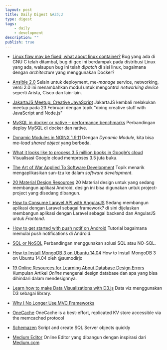 ```yaml
---
layout: post
title: Daily Digest &#35;2
type: digest
tags: 
    - daily
    - development
description: ""
publish: true
---
```


- [Linux flaw may be fixed, what about linux container?](http://www.cio.com/article/3035556/that-linux-flaw-may-be-fixed-but-what-about-your-containers.html)
Bug yang ada di GNU C telah ditambal, bug di gcc ini berdampak pada distribusi Linux yang ada, walaupun bug ini telah di<i>patch</i> di sisi linux, bagaimana dengan <i>architecture</i> yang menggunakan Docker?
- [Ansible 2.0](https://www.redhat.com/en/about/press-releases/red-hat-brings-devops-network-new-ansible-capabilities)
Selain untuk deployment, me-<i>manage</i> service, networking, versi 2.0 ini menambahkan modul untuk mengontrol <i>networking device</i> seperti Arista, Cisco dan lain-lain.
- [JakartaJS Meetup: Creative JavaScript](http://www.meetup.com/JakartaJS/events/228776402/)
JakartaJS kembali melakukan meetup pada 23 Februari dengan topik "doing creative stuff with JavaScript and Node.js"
- [MySQL in docker or native – performance benchmarks](http://blog.balazspocze.me/2016/01/26/mysql-in-docker-or-native-performance-benchmarks/)
Perbandingan deploy MySQL di docker dan native.
- [Dynamic Modules in NGINX 1.9.11](https://www.nginx.com/blog/dynamic-modules-nginx-1-9-11/)
Dengan *Dynamic Module*, kita bisa me-*load shared object* yang berbeda.
- [What it looks like to process 3.5 million books in Google’s cloud](http://googlecloudplatform.blogspot.co.id/2016/02/what-it-looks-like-to-process-3.5-million-books-in-Googles-cloud.html)
Visualisasi Google cloud memproses 3.5 juta buku.

- [The Art of War Applied To Software Development](http://www.toptal.com/agile/art-of-war-software-development)
Topik menarik mengaplikasikan sun-tzu ke dalam *software development*.
- [20 Material Design Resources](http://code.tutsplus.com/tutorials/20-material-design-resources--cms-25951)
20 Material design untuk yang sedang membangun aplikasi Android, design ini bisa digunakan untuk project-project yang disedang dibangun.
- [How to Consume Laravel API with AngularJS](http://www.sitepoint.com/how-to-consume-laravel-api-with-angularjs/)
Sedang membangun aplikasi dengan Laravel sebagai framework? di sini dijelaskan membangun aplikasi dengan Laravel sebagai backend dan AngularJS untuk *Frontend*.
- [How to get started with push notif on Android](http://code.tutsplus.com/tutorials/how-to-get-started-with-push-notifications-on-android--cms-25870)
Tutorial bagaimana memulai push notifications di Android.
- [SQL or NoSQL](http://engineering.twinprime.com/sql-or-nosql/)
Perbandingan menggunakan solusi SQL atau NO-SQL.
- [How to Install MongoDB 3 on Ubuntu 14.04](https://hostpresto.com/community/tutorials/how-to-install-mongo-db-on-ubuntu-14-04/)
How to Install MongoDB 3 on Ubuntu 14.04 oleh @sumodirjo
- [19 Online Resources for Learning About Database Design Errors](http://www.vertabelo.com/blog/notes-from-the-lab/19-online-resources-for-learning-about-database-design-errors)
Kumpulan Artikel *Online* mengenai design database dan apa yang bisa dihindari dalam mendesignnya.
- [Learn how to make Data Visualizations with D3.js](https://www.dashingd3js.com/)
Data viz menggunakan D3 sebagai library.
- [Why I No Longer Use MVC Frameworks](http://www.infoq.com/articles/no-more-mvc-frameworks)
- [OneCache](https://github.com/dadgar/onecache)
OneCache is a best-effort, replicated KV store accessible via the memcached protocol
- [Schemazen](https://github.com/sethreno/schemazen)
Script and create SQL Server objects quickly
- [Medium Editor](https://yabwe.github.io/medium-editor/)
Online Editor yang dibangun dengan inspirasi dari [Medium.com](https://medium.com)